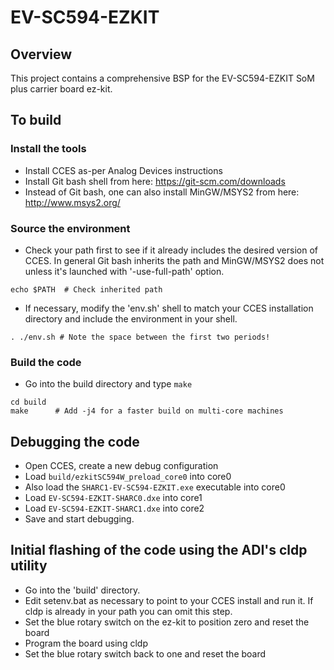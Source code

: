 # EV-SC594-EZKIT

## Overview

This project contains a comprehensive BSP for the EV-SC594-EZKIT SoM plus
carrier board ez-kit.

## To build

### Install the tools

- Install CCES as-per Analog Devices instructions
- Install Git bash shell from here: https://git-scm.com/downloads
- Instead of Git bash, one can also install MinGW/MSYS2 from
  here: http://www.msys2.org/

### Source the environment

- Check your path first to see if it already includes the desired version of
  CCES.  In general Git bash inherits the path and MinGW/MSYS2 does not
  unless it's launched with '-use-full-path' option.

```
echo $PATH  # Check inherited path
```

- If necessary, modify the 'env.sh' shell to match your CCES installation
  directory and include the environment in your shell.

```
. ./env.sh # Note the space between the first two periods!
```

### Build the code

- Go into the build directory and type `make`

```
cd build
make      # Add -j4 for a faster build on multi-core machines
```

## Debugging the code

- Open CCES, create a new debug configuration
- Load `build/ezkitSC594W_preload_core0` into core0
- Also load the `SHARC1-EV-SC594-EZKIT.exe` executable into core0
- Load `EV-SC594-EZKIT-SHARC0.dxe` into core1
- Load `EV-SC594-EZKIT-SHARC1.dxe` into core2
- Save and start debugging.

## Initial flashing of the code using the ADI's cldp utility

- Go into the 'build' directory.
- Edit setenv.bat as necessary to point to your CCES install and run it.
  If cldp is already in your path you can omit this step.
- Set the blue rotary switch on the ez-kit to position zero and reset the
  board
- Program the board using cldp
- Set the blue rotary switch back to one and reset the board

